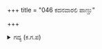 +++
title = "046 ಕದನವಾರಲಿ ಪಾಣ್ಡು"

+++

<details><summary>ಗದ್ಯ (ಕ.ಗ.ಪ) </summary>

46. 'ಯಾರ ಜೊತೆಗೆ ಯುದ್ಧ? ಪಾಂಡವರೊಡನೆ ಯುದ್ಧ ಮಾಡುವುದು ಸೂಕ್ತವೆ ? ನಮಗೆ ಇಡೀ ಭಾರತ ವರ್ಷದಲ್ಲೇ ಎದುರು ನಿಲ್ಲುವ ವೀರರು ಯಾರಿದ್ದಾರೆ ? ಇದನ್ನು ತಿಳಿದು, ಈ ನನ್ನ ಸಂಕಲ್ಪವನ್ನು ಮುರಿಯುವುದು ಶ್ರೇಯಸ್ಕರವೇ ? ದಯವಿಟ್ಟು ನೀವು ಅರಮನೆಗೆ ನಡೆಯಿರಿ' ಎಂದು ಕೌರವನೆಂದನು.
</details>
